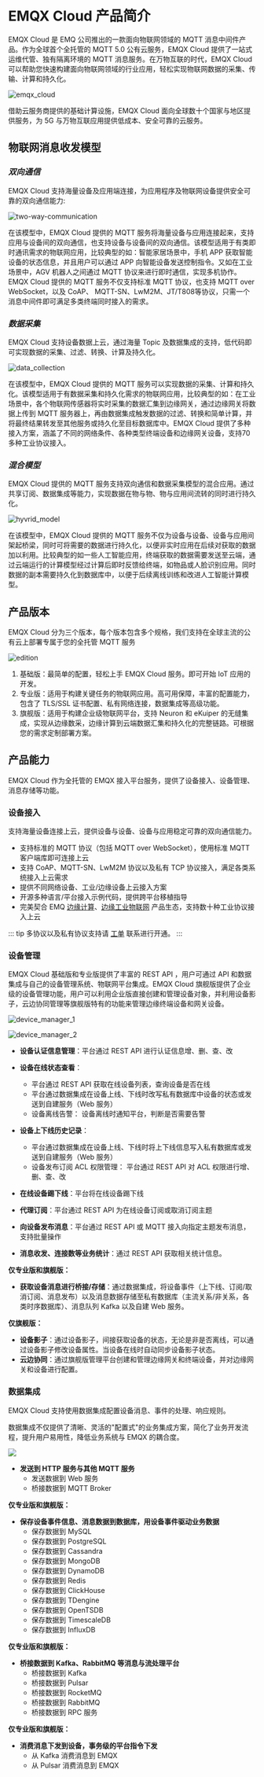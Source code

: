 # EMQX Cloud 产品简介

EMQX Cloud 是 EMQ 公司推出的一款面向物联网领域的 MQTT 消息中间件产品。作为全球首个全托管的 MQTT 5.0 公有云服务，EMQX Cloud 提供了一站式运维代管、独有隔离环境的 MQTT 消息服务。在万物互联的时代，EMQX Cloud 可以帮助您快速构建面向物联网领域的行业应用，轻松实现物联网数据的采集、传输、计算和持久化。

![emqx_cloud](./_assets/product_description_zh.png)

借助云服务商提供的基础计算设施，EMQX Cloud 面向全球数十个国家与地区提供服务，为 5G 与万物互联应用提供低成本、安全可靠的云服务。

## 物联网消息收发模型

### *双向通信*

EMQX Cloud 支持海量设备及应用端连接，为应用程序及物联网设备提供安全可靠的双向通信能力:

![two-way-communication](./_assets/two-way-communication.png)

在该模型中，EMQX Cloud 提供的 MQTT 服务将海量设备与应用连接起来，支持应用与设备间的双向通信，也支持设备与设备间的双向通信。该模型适用于有类即时通讯需求的物联网应用，比较典型的如：智能家居场景中，手机 APP 获取智能设备的状态信息，并且用户可以通过 APP 向智能设备发送控制指令。又如在工业场景中，AGV 机器人之间通过 MQTT 协议来进行即时通信，实现多机协作。EMQX Cloud 提供的 MQTT 服务不仅支持标准 MQTT 协议，也支持 MQTT over WebSocket，以及 CoAP、 MQTT-SN、LwM2M、JT/T808等协议，只需一个消息中间件即可满足多类终端同时接入的需求。

### *数据采集*

EMQX Cloud 支持设备数据上云，通过海量 Topic 及数据集成的支持，低代码即可实现数据的采集、过滤、转换、计算及持久化。

![data_collection](./_assets/data_collection.png)

在该模型中，EMQX Cloud 提供的 MQTT 服务可以实现数据的采集、计算和持久化。该模型适用于有数据采集和持久化需求的物联网应用，比较典型的如：在工业场景中，各个物联网传感器将实时采集的数据汇集到边缘网关，通过边缘网关将数据上传到 MQTT 服务器上，再由数据集成触发数据的过滤、转换和简单计算，并将最终结果转发至其他服务或持久化至目标数据库中。EMQX Cloud 提供了多种接入方案，涵盖了不同的网络条件、各种类型终端设备和边缘网关设备，支持70多种工业协议接入。

### *混合模型*

EMQX Cloud 提供的 MQTT 服务支持双向通信和数据采集模型的混合应用。通过共享订阅、数据集成等能力，实现数据在物与物、物与应用间流转的同时进行持久化。

![hyvrid_model](./_assets/hybrid_model.png)

在该模型中，EMQX Cloud 提供的 MQTT 服务不仅为设备与设备、设备与应用间架起桥梁，同时可将需要的数据进行持久化，以便非实时应用在后续对获取的数据加以利用。比较典型的如一些人工智能应用，终端获取的数据需要发送至云端，通过云端运行的计算模型经过计算后即时反馈给终端，如物品或人脸识别应用。同时数据的副本需要持久化到数据库中，以便于后续离线训练和改进人工智能计算模型。

## 产品版本

EMQX Cloud 分为三个版本，每个版本包含多个规格，我们支持在全球主流的公有云上部署专属于您的全托管 MQTT 服务

![edition](./_assets/product_edition.png)

1. 基础版：最简单的配置，轻松上手 EMQX Cloud 服务。即可开始 IoT 应用的开发。
2. 专业版：适用于构建关键任务的物联网应用。高可用保障，丰富的配置能力，包含了 TLS/SSL 证书配置、私有网络连接，数据集成等高级功能。
3. 旗舰版：适用于构建企业级物联网平台，支持 Neuron 和 eKuiper 的无缝集成，实现从边缘数采，边缘计算到云端数据汇集和持久化的完整链路。可根据您的需求定制部署方案。



## 产品能力

EMQX Cloud 作为全托管的 EMQX 接入平台服务，提供了设备接入、设备管理、消息存储等功能。

### 设备接入

支持海量设备连接上云，提供设备与设备、设备与应用稳定可靠的双向通信能力。

- 支持标准的 MQTT 协议（包括 MQTT over WebSocket），使用标准 MQTT 客户端库即可连接上云
- 支持 CoAP、MQTT-SN、LwM2M 协议以及私有 TCP 协议接入，满足各类系统接入上云需求
- 提供不同网络设备、工业/边缘设备上云接入方案
- 开源多种语言/平台接入示例代码，提供跨平台移植指导
- 完美契合 EMQ [边缘计算](https://github.com/lf-edge/ekuiper)、[边缘工业物联网](https://www.emqx.com/zh/products/neuron) 产品生态，支持数十种工业协议接入上云

::: tip
多协议以及私有协议支持请 [工单](./feature/tickets.md) 联系进行开通。
:::

### 设备管理

EMQX Cloud 基础版和专业版提供了丰富的 REST API ，用户可通过 API 和数据集成与自己的设备管理系统、物联网平台集成。EMQX Cloud 旗舰版提供了企业级的设备管理功能，用户可以利用企业版直接创建和管理设备对象，并利用设备影子，云边协同管理等旗舰版特有的功能来管理边缘终端设备和网关设备。

![device_manager_1](./_assets/device_manager_1.png)

![device_manager_2](./_assets/device_manager_2.png)

- **设备认证信息管理**：平台通过 REST API 进行认证信息增、删、查、改

- **设备在线状态查看**：
    - 平台通过 REST API 获取在线设备列表，查询设备是否在线
    - 平台通过数据集成在设备上线、下线时改写私有数据库中设备的状态或发送到自建服务（Web 服务）
    - 设备离线告警： 设备离线时通知平台，判断是否需要告警

- **设备上下线历史记录**：
    - 平台通过数据集成在设备上线、下线时将上下线信息写入私有数据库或发送到自建服务（Web 服务）
    - 设备发布订阅 ACL 权限管理： 平台通过 REST API 对 ACL 权限进行增、删、查、改
    
- **在线设备踢下线**：平台将在线设备踢下线

- **代理订阅**：平台通过 REST API 为在线设备订阅或取消订阅主题

- **向设备发布消息**：平台通过 REST API 或 MQTT 接入向指定主题发布消息，支持批量操作

- **消息收发、连接数等业务统计**：通过 REST API 获取相关统计信息。

    

**仅专业版和旗舰版：**

- **获取设备消息进行桥接/存储**：通过数据集成，将设备事件（上下线、订阅/取消订阅、消息发布）以及消息数据存储至私有数据库（主流关系/非关系，各类时序数据库）、消息队列 Kafka 以及自建 Web 服务。



**仅旗舰版：**

- **设备影子**：通过设备影子，间接获取设备的状态，无论是非是否离线，可以通过设备影子修改设备属性。当设备在线时自动同步设备影子状态。
- **云边协同**：通过旗舰版管理平台创建和管理边缘网关和终端设备，并对边缘网关和设备进行配置。

### 数据集成

EMQX Cloud 支持使用数据集成配置设备消息、事件的处理、响应规则。

数据集成不仅提供了清晰、灵活的"配置式"的业务集成方案，简化了业务开发流程，提升用户易用性，降低业务系统与 EMQX 的耦合度。

![](./rule_engine/_assets/integration_intro_01.png)

- **发送到 HTTP 服务与其他 MQTT 服务**
    - 发送数据到 Web 服务
    - 桥接数据到 MQTT Broker



**仅专业版和旗舰版：**

- **保存设备事件信息、消息数据到数据库，用设备事件驱动业务数据**
    - 保存数据到 MySQL
    - 保存数据到 PostgreSQL
    - 保存数据到 Cassandra
    - 保存数据到 MongoDB
    - 保存数据到 DynamoDB
    - 保存数据到 Redis
    - 保存数据到 ClickHouse
    - 保存数据到 TDengine
    - 保存数据到 OpenTSDB
    - 保存数据到 TimescaleDB
    - 保存数据到 InfluxDB



**仅专业版和旗舰版：**

- **桥接数据到 Kafka、RabbitMQ 等消息与流处理平台**
    - 桥接数据到 Kafka
    - 桥接数据到 Pulsar
    - 桥接数据到 RocketMQ
    - 桥接数据到 RabbitMQ
    - 桥接数据到 RPC 服务



**仅专业版和旗舰版：**

- **消费消息下发到设备，事务级的平台指令下发**
    - 从 Kafka 消费消息到 EMQX
    - 从 Pulsar 消费消息到 EMQX


